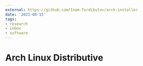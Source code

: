 ```yaml
---
external: https://github.com/Inom-Turdikulov/arch-installer
date: '2023-08-15'
tags:
- research
- inbox
- software
---
```


# Arch Linux Distributive
